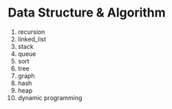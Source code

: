 # Data Structure & Algorithm

1. recursion
2. linked_list
3. stack
4. queue
5. sort
6. tree
7. graph
8. hash
9. heap
10. dynamic programming